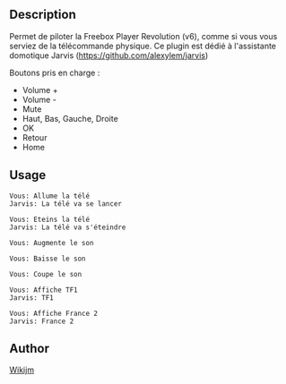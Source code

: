 <!---
IMPORTANT
=========
This README.md is displayed in the WebStore as well as within Jarvis app
Please do not change the structure of this file
Fill-in Description, Usage & Author sections
Make sure to rename the [en] folder into the language code your plugin is written in (ex: fr, es, de, it...)
For multi-language plugin:
- clone the language directory and translate commands/functions.sh
- optionally write the Description / Usage sections in several languages
-->
## Description
Permet de piloter la Freebox Player Revolution (v6), comme si vous vous serviez de la télécommande physique.
Ce plugin est dédié à l'assistante domotique Jarvis (https://github.com/alexylem/jarvis)

Boutons pris en charge :

* Volume +
* Volume -
* Mute
* Haut, Bas, Gauche, Droite
* OK
* Retour
* Home

## Usage
```
Vous: Allume la télé
Jarvis: La télé va se lancer

Vous: Eteins la télé
Jarvis: La télé va s'éteindre

Vous: Augmente le son

Vous: Baisse le son

Vous: Coupe le son

Vous: Affiche TF1
Jarvis: TF1

Vous: Affiche France 2
Jarvis: France 2
```

## Author
[Wikijm](https://github.com/wikijm)
